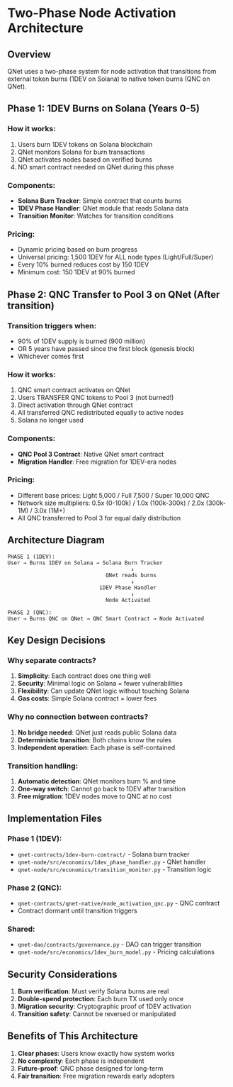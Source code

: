 # Two-Phase Node Activation Architecture

## Overview

QNet uses a two-phase system for node activation that transitions from external token burns (1DEV on Solana) to native token burns (QNC on QNet).

## Phase 1: 1DEV Burns on Solana (Years 0-5)

### How it works:
1. Users burn 1DEV tokens on Solana blockchain
2. QNet monitors Solana for burn transactions
3. QNet activates nodes based on verified burns
4. NO smart contract needed on QNet during this phase

### Components:
- **Solana Burn Tracker**: Simple contract that counts burns
- **1DEV Phase Handler**: QNet module that reads Solana data
- **Transition Monitor**: Watches for transition conditions

### Pricing:
- Dynamic pricing based on burn progress  
- Universal pricing: 1,500 1DEV for ALL node types (Light/Full/Super)
- Every 10% burned reduces cost by 150 1DEV
- Minimum cost: 150 1DEV at 90% burned

## Phase 2: QNC Transfer to Pool 3 on QNet (After transition)

### Transition triggers when:
- 90% of 1DEV supply is burned (900 million)
- OR 5 years have passed since the first block (genesis block)
- Whichever comes first

### How it works:
1. QNC smart contract activates on QNet
2. Users TRANSFER QNC tokens to Pool 3 (not burned!)
3. Direct activation through QNet contract
4. All transferred QNC redistributed equally to active nodes
5. Solana no longer used

### Components:
- **QNC Pool 3 Contract**: Native QNet smart contract
- **Migration Handler**: Free migration for 1DEV-era nodes

### Pricing:
- Different base prices: Light 5,000 / Full 7,500 / Super 10,000 QNC
- Network size multipliers: 0.5x (0-100k) / 1.0x (100k-300k) / 2.0x (300k-1M) / 3.0x (1M+)
- All QNC transferred to Pool 3 for equal daily distribution

## Architecture Diagram

```
PHASE 1 (1DEV):
User → Burns 1DEV on Solana → Solana Burn Tracker
                                       ↓
                               QNet reads burns
                                       ↓
                             1DEV Phase Handler
                                       ↓
                               Node Activated

PHASE 2 (QNC):
User → Burns QNC on QNet → QNC Smart Contract → Node Activated
```

## Key Design Decisions

### Why separate contracts?
1. **Simplicity**: Each contract does one thing well
2. **Security**: Minimal logic on Solana = fewer vulnerabilities
3. **Flexibility**: Can update QNet logic without touching Solana
4. **Gas costs**: Simple Solana contract = lower fees

### Why no connection between contracts?
1. **No bridge needed**: QNet just reads public Solana data
2. **Deterministic transition**: Both chains know the rules
3. **Independent operation**: Each phase is self-contained

### Transition handling:
1. **Automatic detection**: QNet monitors burn % and time
2. **One-way switch**: Cannot go back to 1DEV after transition
3. **Free migration**: 1DEV nodes move to QNC at no cost

## Implementation Files

### Phase 1 (1DEV):
- `qnet-contracts/1dev-burn-contract/` - Solana burn tracker
- `qnet-node/src/economics/1dev_phase_handler.py` - QNet handler
- `qnet-node/src/economics/transition_monitor.py` - Transition logic

### Phase 2 (QNC):
- `qnet-contracts/qnet-native/node_activation_qnc.py` - QNC contract
- Contract dormant until transition triggers

### Shared:
- `qnet-dao/contracts/governance.py` - DAO can trigger transition
- `qnet-node/src/economics/1dev_burn_model.py` - Pricing calculations

## Security Considerations

1. **Burn verification**: Must verify Solana burns are real
2. **Double-spend protection**: Each burn TX used only once
3. **Migration security**: Cryptographic proof of 1DEV activation
4. **Transition safety**: Cannot be reversed or manipulated

## Benefits of This Architecture

1. **Clear phases**: Users know exactly how system works
2. **No complexity**: Each phase is independent
3. **Future-proof**: QNC phase designed for long-term
4. **Fair transition**: Free migration rewards early adopters 